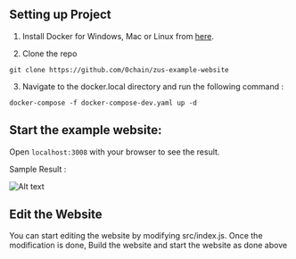 ## Setting up Project

1. Install Docker for Windows, Mac or Linux from [here](https://docs.docker.com/engine/install/).

2. Clone the repo
```
git clone https://github.com/0chain/zus-example-website
```
3. Navigate to the docker.local directory and run the following command :
```
docker-compose -f docker-compose-dev.yaml up -d
```
## Start the example website:

Open `localhost:3008` with your browser to see the result.

Sample Result : 

![Alt text](https://3006516934-files.gitbook.io/~/files/v0/b/gitbook-x-prod.appspot.com/o/spaces%2FNrAZJ0KGiwEbKkbVRYPu%2Fuploads%2F2iFX4uLMl5FxPSos0oEs%2Fsample%20website%20result.jpg?alt=media&token=c2019946-72ba-4a70-9350-c1d4d7bf0fe0)

## Edit the Website
You can start editing the website by modifying src/index.js. Once the modification is done, Build the website and start the website as done above
